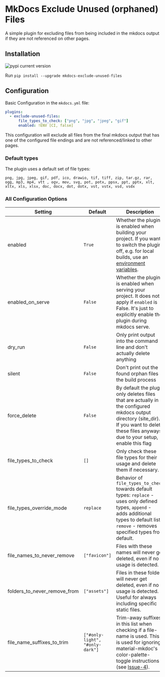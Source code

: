 # MkDocs Exclude Unused (orphaned) Files

A simple plugin for excluding files from being included in the mkdocs output if they are not referenced on other pages.

## Installation

![pypi current version](https://img.shields.io/pypi/v/mkdocs-exclude-unused-files?style=flat-square)

Run `pip install --upgrade mkdocs-exclude-unused-files`

## Configuration

Basic Configuration in the `mkdocs.yml` file:

```yaml
plugins:
  - exclude-unused-files:
      file_types_to_check: ["png", "jpg", "jpeg", "gif"]
      enabled: !ENV [CI, false]
```

This configuration will exclude all files from the final mkdocs output that has one of the configured file endings and are not referenced/linked to other pages.

### Default types

The plugin uses a default set of file types:

`png, jpg, jpeg, gif, pdf, ico, drawio, tif, tiff, zip, tar.gz, rar, ogg, mp3, mp4, vtt , ogv, mov, svg, pot, potx, ppsx, ppt, pptx, xlt, xltx, xls, xlsx, doc, docx, dot, dotx, vst, vstx, vsd, vsdx`

### All Configuration Options

| Setting                      | Default                         | Description                                                                                                                                                                                                                                  |
|------------------------------|---------------------------------|----------------------------------------------------------------------------------------------------------------------------------------------------------------------------------------------------------------------------------------------|
| enabled                      | `True`                          | Whether the plugin is enabled when building your project. If you want to switch the plugin off, e.g. for local builds, use an [environment variables](https://www.mkdocs.org/user-guide/configuration/#environment-variables).               |
| enabled_on_serve             | `False`                         | Whether the plugin is enabled when serving your project. It does not apply if `enabled` is False. It's just to explicitly enable the plugin during mkdocs serve.                                                                             |
| dry_run                      | `False`                         | Only print output into the command line and don't actually delete anything                                                                                                                                                                   |
| silent                       | `False`                         | Don't print out the found orphan files in the build process                                                                                                                                                                                  |
| force_delete                 | `False`                         | By default the plugin only deletes files that are actually in the configured mkdocs output directory (site_dir). If you want to delete these files anyways due to your setup, enable this flag                                               |
| file_types_to_check          | `[]`                            | Only check these file types for their usage and delete them if necessary.                                                                                                                                                                    |
| file_types_override_mode     | `replace`                       | Behavior of `file_types_to_check` towards default types: `replace` - uses only defined types, `append` - adds additional types to default list, `remove` - removes specified types from default.                                             |
| file_names_to_never_remove   | `["favicon"]`                   | Files with these names will never get deleted, even if no usage is detected.                                                                                                                                                                 |
| folders_to_never_remove_from | `["assets"]`                    | Files in these folders will never get deleted, even if no usage is detected. Useful for always including specific static files.                                                                                                              |
| file_name_suffixes_to_trim   | `["#only-light", "#only-dark"]` | Trim-away suffixes in this list when checking if a file-name is used. This is used for ignoring material-mkdoc's color-palette-toggle instructions (see [Issue-4](https://github.com/JonasDoesThings/mkdocs-exclude-unused-files/issues/4)). |

